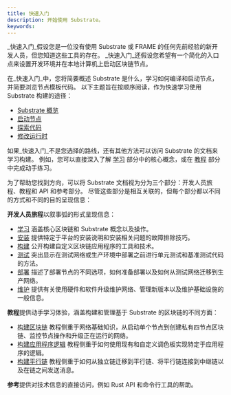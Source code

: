 ```yaml
---
title: 快速入门
description: 开始使用 Substrate。
keywords:
---
```


_快速入门_假设您是一位没有使用 Substrate 或 FRAME 的任何先前经验的新开发人员，但您知道这些工具的存在。
_快速入门_还假设您希望有一个简化的入口点来设置开发环境并在本地计算机上启动区块链节点。

在_快速入门_中，您将简要概述 Substrate 是什么，学习如何编译和启动节点，并简要浏览节点模板代码。
以下主题旨在按顺序阅读，作为快速学习使用 Substrate 构建的途径：

- [Substrate 概览](/quick-start/substrate-at-a-glance/)
- [启动节点](/quick-start/start-a-node/)
- [探索代码](/quick-start/explore-the-code/)
- [修改运行时](/quick-start/modify-the-runtime/)

如果_快速入门_不是您选择的路线，还有其他方法可以访问 Substrate 的文档来学习构建。
例如，您可以直接深入了解 [学习](/learn/) 部分中的核心概念，或在 [教程](/tutorials/) 部分中完成动手练习。

为了帮助您找到方向，可以将 Substrate 文档视为分为三个部分：开发人员旅程、教程和 API 和参考部分。
尽管这些部分是相互关联的，但每个部分都以不同的方式和不同的目的呈现信息：

**开发人员旅程**以叙事弧的形式呈现信息：

- [学习](/learn/) 涵盖核心区块链和 Substrate 概念以及操作。
- [安装](/install/) 提供特定于平台的安装说明和安装相关问题的故障排除技巧。
- [构建](/build/) 公开构建自定义区块链应用程序的工具和技术。
- [测试](/test/) 突出显示在测试网络或生产环境中部署之前进行单元测试和基准测试代码的方法。
- [部署](/deploy/) 描述了部署节点的不同选项，如何准备部署以及如何从测试网络迁移到生产网络。
- [维护](/maintain/) 提供有关使用硬件和软件升级维护网络、管理新版本以及维护基础设施的一般信息。

**教程**提供动手学习体验，涵盖构建和管理基于 Substrate 的区块链的不同方面：

- [构建区块链](/tutorials/build-a-blockchain/) 教程侧重于网络基础知识，从启动单个节点到创建私有四节点区块链、监控节点操作和升级正在运行的网络。
- [构建应用程序逻辑](/tutorials/build-application-logic/add-a-pallet/) 教程侧重于如何使用现有和自定义调色板实现特定于应用程序的逻辑。
- [构建平行链](/tutorials/build-a-parachain/connect-a-local-parachain/) 教程侧重于如何从独立链迁移到平行链、将平行链连接到中继链以及在链之间发送消息。

**参考**提供对技术信息的直接访问，例如 Rust API 和命令行工具的帮助。

